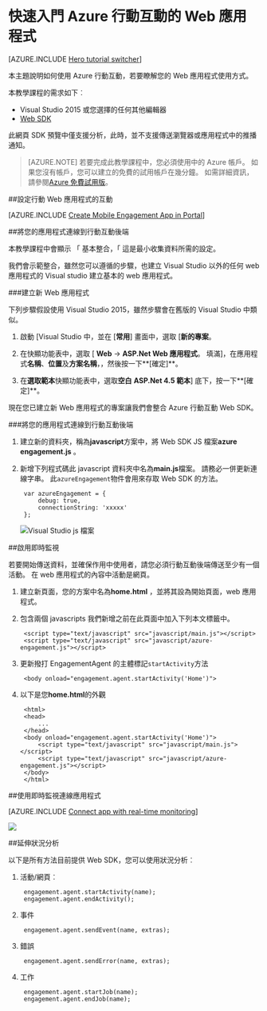 <properties
    pageTitle="快速入門 Azure 行動互動的 Web 應用程式 |Microsoft Azure"
    description="瞭解如何使用 Web 應用程式的分析及推入通知 Azure 行動互動。"
    services="mobile-engagement"
    documentationCenter="Mobile"
    authors="piyushjo"
    manager="erikre"
    editor="" />

<tags
    ms.service="mobile-engagement"
    ms.workload="mobile"
    ms.tgt_pltfrm="na"
    ms.devlang="js"
    ms.topic="hero-article"
    ms.date="06/01/2016"
    ms.author="piyushjo" />

# <a name="get-started-with-azure-mobile-engagement-for-web-apps"></a>快速入門 Azure 行動互動的 Web 應用程式

[AZURE.INCLUDE [Hero tutorial switcher](../../includes/mobile-engagement-hero-tutorial-switcher.md)]

本主題說明如何使用 Azure 行動互動，若要瞭解您的 Web 應用程式使用方式。

本教學課程的需求如下︰

+ Visual Studio 2015 或您選擇的任何其他編輯器
+ [Web SDK](http://aka.ms/P7b453) 

此網頁 SDK 預覽中僅支援分析，此時，並不支援傳送瀏覽器或應用程式中的推播通知。 

> [AZURE.NOTE] 若要完成此教學課程中，您必須使用中的 Azure 帳戶。 如果您沒有帳戶，您可以建立的免費的試用帳戶在幾分鐘。 如需詳細資訊，請參閱[Azure 免費試用版](https://azure.microsoft.com/pricing/free-trial/?WT.mc_id=A0E0E5C02&amp;returnurl=http%3A%2F%2Fazure.microsoft.com%2Fen-us%2Fdocumentation%2Farticles%2Fmobile-engagement-web-app-get-started)。

##<a name="setup-mobile-engagement-for-your-web-app"></a>設定行動 Web 應用程式的互動

[AZURE.INCLUDE [Create Mobile Engagement App in Portal](../../includes/mobile-engagement-create-app-in-portal-new.md)]

##<a id="connecting-app"></a>將您的應用程式連線到行動互動後端

本教學課程中會顯示 「 基本整合，「 這是最小收集資料所需的設定。

我們會示範整合，雖然您可以遵循的步驟，也建立 Visual Studio 以外的任何 web 應用程式的 Visual studio 建立基本的 web 應用程式。 

###<a name="create-a-new-web-app"></a>建立新 Web 應用程式

下列步驟假設使用 Visual Studio 2015，雖然步驟會在舊版的 Visual Studio 中類似。 

1. 啟動 [Visual Studio 中，並在 [**常用**] 畫面中，選取 [**新的專案**。

2. 在快顯功能表中，選取 [ **Web** -> **ASP.Net Web 應用程式**。 填滿]，在應用程式**名稱**、**位置**及**方案名稱**，，然後按一下**[確定]**。

3. 在**選取範本**快顯功能表中，選取**空白** **ASP.Net 4.5 範本**] 底下，按一下**[確定]**。 

現在您已建立新 Web 應用程式的專案讓我們會整合 Azure 行動互動 Web SDK。

###<a name="connect-your-app-to-mobile-engagement-backend"></a>將您的應用程式連線到行動互動後端

1. 建立新的資料夾，稱為**javascript**方案中，將 Web SDK JS 檔案**azure engagement.js** 。 

2. 新增下列程式碼此 javascript 資料夾中名為**main.js**檔案。 請務必一併更新連線字串。 此`azureEngagement`物件會用來存取 Web SDK 的方法。 

        var azureEngagement = {
            debug: true,
            connectionString: 'xxxxx'
        };

    ![Visual Studio js 檔案][1]

##<a name="enable-real-time-monitoring"></a>啟用即時監視

若要開始傳送資料，並確保作用中使用者，請您必須行動互動後端傳送至少有一個活動。 在 web 應用程式的內容中活動是網頁。 

1. 建立新頁面，您的方案中名為**home.html** ，並將其設為開始頁面，web 應用程式。 
2. 包含兩個 javascripts 我們新增之前在此頁面中加入下列本文標籤中。 

        <script type="text/javascript" src="javascript/main.js"></script>
        <script type="text/javascript" src="javascript/azure-engagement.js"></script>

3. 更新撥打 EngagementAgent 的主體標記`startActivity`方法
        
        <body onload="engagement.agent.startActivity('Home')">

4. 以下是您**home.html**的外觀
        
        <html>
        <head>
            ...
        </head>
        <body onload="engagement.agent.startActivity('Home')">
            <script type="text/javascript" src="javascript/main.js"></script>
            <script type="text/javascript" src="javascript/azure-engagement.js"></script>
        </body>
        </html>

##<a name="connect-app-with-real-time-monitoring"></a>使用即時監視連線應用程式

[AZURE.INCLUDE [Connect app with real-time monitoring](../../includes/mobile-engagement-connect-app-with-monitor.md)]

![][2]

##<a name="extend-analytics"></a>延伸狀況分析

以下是所有方法目前提供 Web SDK，您可以使用狀況分析︰

1. 活動/網頁︰

        engagement.agent.startActivity(name);
        engagement.agent.endActivity();

2. 事件
        
        engagement.agent.sendEvent(name, extras);

3. 錯誤

        engagement.agent.sendError(name, extras);

4. 工作

        engagement.agent.startJob(name);
        engagement.agent.endJob(name);

<!-- Images. -->
[1]: ./media/mobile-engagement-web-app-get-started/visual-studio-solution-js.png
[2]: ./media/mobile-engagement-web-app-get-started/session.png

